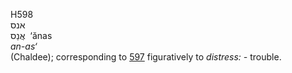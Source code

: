 <body>
  <p>H598<br>  אנס  <br> אֲנַס  ‎  ‘ănas  <br><i>an-as‘ </i><br>(Chaldee); corresponding to <a href="h0597.htm">597</a>  figuratively to <i>distress: - </i>trouble.<br></p>
 </body>